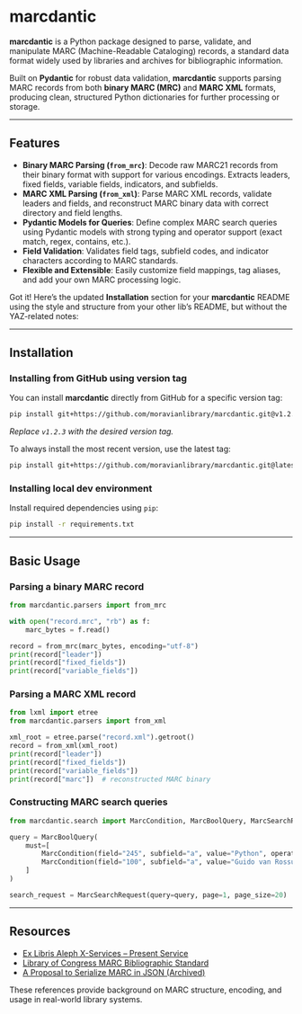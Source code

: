# marcdantic

**marcdantic** is a Python package designed to parse, validate, and manipulate MARC (Machine-Readable Cataloging) records, a standard data format widely used by libraries and archives for bibliographic information.

Built on **Pydantic** for robust data validation, **marcdantic** supports parsing MARC records from both **binary MARC (MRC)** and **MARC XML** formats, producing clean, structured Python dictionaries for further processing or storage.

---

## Features

* **Binary MARC Parsing (`from_mrc`)**: Decode raw MARC21 records from their binary format with support for various encodings. Extracts leaders, fixed fields, variable fields, indicators, and subfields.
* **MARC XML Parsing (`from_xml`)**: Parse MARC XML records, validate leaders and fields, and reconstruct MARC binary data with correct directory and field lengths.
* **Pydantic Models for Queries**: Define complex MARC search queries using Pydantic models with strong typing and operator support (exact match, regex, contains, etc.).
* **Field Validation**: Validates field tags, subfield codes, and indicator characters according to MARC standards.
* **Flexible and Extensible**: Easily customize field mappings, tag aliases, and add your own MARC processing logic.

Got it! Here’s the updated **Installation** section for your **marcdantic** README using the style and structure from your other lib’s README, but without the YAZ-related notes:

---

## Installation

### Installing from GitHub using version tag

You can install **marcdantic** directly from GitHub for a specific version tag:

```bash
pip install git+https://github.com/moravianlibrary/marcdantic.git@v1.2.3
```

*Replace `v1.2.3` with the desired version tag.*

To always install the most recent version, use the latest tag:

```bash
pip install git+https://github.com/moravianlibrary/marcdantic.git@latest
```

### Installing local dev environment

Install required dependencies using `pip`:

```bash
pip install -r requirements.txt
```

---

## Basic Usage

### Parsing a binary MARC record

```python
from marcdantic.parsers import from_mrc

with open("record.mrc", "rb") as f:
    marc_bytes = f.read()

record = from_mrc(marc_bytes, encoding="utf-8")
print(record["leader"])
print(record["fixed_fields"])
print(record["variable_fields"])
```

### Parsing a MARC XML record

```python
from lxml import etree
from marcdantic.parsers import from_xml

xml_root = etree.parse("record.xml").getroot()
record = from_xml(xml_root)
print(record["leader"])
print(record["fixed_fields"])
print(record["variable_fields"])
print(record["marc"])  # reconstructed MARC binary
```

### Constructing MARC search queries

```python
from marcdantic.search import MarcCondition, MarcBoolQuery, MarcSearchRequest, SearchOperator

query = MarcBoolQuery(
    must=[
        MarcCondition(field="245", subfield="a", value="Python", operator=SearchOperator.Contains),
        MarcCondition(field="100", subfield="a", value="Guido van Rossum")
    ]
)

search_request = MarcSearchRequest(query=query, page=1, page_size=20)
```

---

## Resources

* [Ex Libris Aleph X-Services – Present Service](https://developers.exlibrisgroup.com/aleph/apis/aleph-x-services/present/)
* [Library of Congress MARC Bibliographic Standard](https://www.loc.gov/marc/bibliographic/)
* [A Proposal to Serialize MARC in JSON (Archived)](https://web.archive.org/web/20151112001548/http://dilettantes.code4lib.org/blog/2010/09/a-proposal-to-serialize-marc-in-json)

These references provide background on MARC structure, encoding, and usage in real-world library systems.
